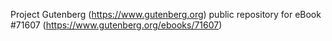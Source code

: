 Project Gutenberg (https://www.gutenberg.org) public repository
for eBook #71607 (https://www.gutenberg.org/ebooks/71607)
